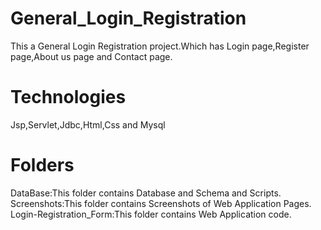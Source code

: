 # General_Login_Registration

This a General Login Registration project.Which has Login page,Register page,About us page and Contact page.

# Technologies
  Jsp,Servlet,Jdbc,Html,Css and Mysql

# Folders
  DataBase:This folder contains Database and Schema and Scripts. 
  Screenshots:This folder contains Screenshots of Web Application Pages.
  Login-Registration_Form:This folder contains Web Application code.
